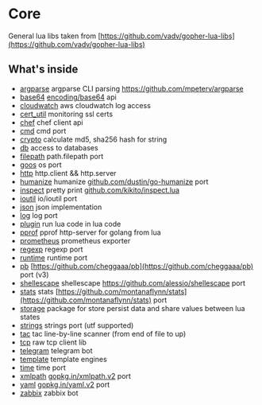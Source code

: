 # Core

General lua libs taken from [https://github.com/vadv/gopher-lua-libs](https://github.com/vadv/gopher-lua-libs)

## What's inside

- [argparse](https://github.com/vadv/gopher-lua-libs/tree/master/argparse) argparse CLI parsing <https://github.com/mpeterv/argparse>
- [base64](https://github.com/vadv/gopher-lua-libs/tree/master/base64) [encoding/base64](https://pkg.go.dev/encoding/base64) api
- [cloudwatch](https://github.com/vadv/gopher-lua-libs/tree/master/aws/cloudwatch) aws cloudwatch log access
- [cert_util](https://github.com/vadv/gopher-lua-libs/tree/master/cert_util) monitoring ssl certs
- [chef](https://github.com/vadv/gopher-lua-libs/tree/master/chef) chef client api
- [cmd](https://github.com/vadv/gopher-lua-libs/tree/master/cmd) cmd port
- [crypto](https://github.com/vadv/gopher-lua-libs/tree/master/crypto) calculate md5, sha256 hash for string
- [db](https://github.com/vadv/gopher-lua-libs/tree/master/db) access to databases
- [filepath](https://github.com/vadv/gopher-lua-libs/tree/master/filepath) path.filepath port
- [goos](https://github.com/vadv/gopher-lua-libs/tree/master/goos) os port
- [http](https://github.com/vadv/gopher-lua-libs/tree/master/http) http.client && http.server
- [humanize](https://github.com/vadv/gopher-lua-libs/tree/master/humanize) humanize [github.com/dustin/go-humanize](https://github.com/dustin/go-humanize) port
- [inspect](https://github.com/vadv/gopher-lua-libs/tree/master/inspect) pretty print [github.com/kikito/inspect.lua](https://github.com/kikito/inspect.lua)
- [ioutil](https://github.com/vadv/gopher-lua-libs/tree/master/ioutil) io/ioutil port
- [json](https://github.com/vadv/gopher-lua-libs/tree/master/json) json implementation
- [log](https://github.com/vadv/gopher-lua-libs/tree/master/log) log port
- [plugin](https://github.com/vadv/gopher-lua-libs/tree/master/plugin) run lua code in lua code
- [pprof](https://github.com/vadv/gopher-lua-libs/tree/master/pprof) pprof http-server for golang from lua
- [prometheus](https://github.com/vadv/gopher-lua-libs/tree/master/prometheus/client) prometheus exporter
- [regexp](https://github.com/vadv/gopher-lua-libs/tree/master/regexp) regexp port
- [runtime](https://github.com/vadv/gopher-lua-libs/tree/master/runtime) runtime port
- [pb](https://github.com/vadv/gopher-lua-libs/tree/master/pb) [https://github.com/cheggaaa/pb](https://github.com/cheggaaa/pb) port (v3)
- [shellescape](https://github.com/vadv/gopher-lua-libs/tree/master/shellescape) shellescape <https://github.com/alessio/shellescape> port
- [stats](https://github.com/vadv/gopher-lua-libs/tree/master/stats) stats [https://github.com/montanaflynn/stats](https://github.com/montanaflynn/stats) port
- [storage](https://github.com/vadv/gopher-lua-libs/tree/master/storage) package for store persist data and share values between lua states
- [strings](https://github.com/vadv/gopher-lua-libs/tree/master/strings) strings port (utf supported)
- [tac](https://github.com/vadv/gopher-lua-libs/tree/master/tac) tac line-by-line scanner (from end of file to up)
- [tcp](https://github.com/vadv/gopher-lua-libs/tree/master/tcp) raw tcp client lib
- [telegram](https://github.com/vadv/gopher-lua-libs/tree/master/telegram) telegram bot
- [template](https://github.com/vadv/gopher-lua-libs/tree/master/template) template engines
- [time](https://github.com/vadv/gopher-lua-libs/tree/master/time) time port
- [xmlpath](https://github.com/vadv/gopher-lua-libs/tree/master/xmlpath) [gopkg.in/xmlpath.v2](https://gopkg.in/xmlpath.v2) port
- [yaml](https://github.com/vadv/gopher-lua-libs/tree/master/yaml) [gopkg.in/yaml.v2](https://gopkg.in/yaml.v2) port
- [zabbix](https://github.com/vadv/gopher-lua-libs/tree/master/zabbix) zabbix bot